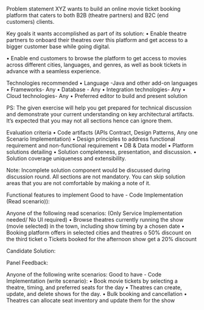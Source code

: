 Problem statement
XYZ wants to build an online movie ticket booking platform that caters to both B2B (theatre partners) and B2C (end customers) clients.

Key goals it wants accomplished as part of its solution:
•	Enable theatre partners to onboard their theatres over this platform and get access to a bigger customer base while going digital. 

•	Enable end customers to browse the platform to get access to movies across different cities, languages, and genres, as well as book tickets in advance with a seamless experience.

Technologies recommended
•	Language -Java and other add-on languages
•	Frameworks- Any
•	Database - Any
•	Integration technologies- Any
•	Cloud technologies- Any
•	Preferred editor to build and present solution

PS: The given exercise will help you get prepared for technical discussion and demonstrate your current understanding on key architectural artifacts. It’s expected that you may not all sections hence can ignore them. 

Evaluation criteria
•	Code artifacts (APIs Contract, Design Patterns, Any one Scenario Implementation)
•	Design principles to address functional requirement and non-functional requirement
•	DB & Data model
•	Platform solutions detailing
•	Solution completeness, presentation, and discussion.
•	Solution coverage uniqueness and extensibility.

Note: Incomplete solution component would be discussed during discussion round. All sections are not mandatory.
You can skip solution areas that you are not comfortable by making a note of it.

Functional features to implement Good to have - Code Implementation (Read scenario)):

Anyone of the following read scenarios: (Only Service Implementation needed/ No UI required)
•	Browse theatres currently running the show (movie selected) in the town, including show timing by a chosen date
•	Booking platform offers in selected cities and theatres
o	50% discount on the third ticket
o	Tickets booked for the afternoon show get a 20% discount

Candidate Solution:


Panel Feedback: 

Anyone of the following write scenarios: Good to have - Code Implementation (write scenario):
•	Book movie tickets by selecting a theatre, timing, and preferred seats for the day
•	Theatres can create, update, and delete shows for the day.
•	Bulk booking and cancellation
•	Theatres can allocate seat inventory and update them for the show
